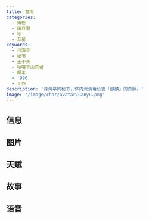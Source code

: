 ```yaml
---
title: 甘雨
categories:
  - 角色
  - 璃月港
  - 冰
  - 五星
keywords:
  - 月海亭
  - 秘书
  - 王小美
  - 咕噜下山真君
  - 椰羊
  - '996'
  - 工作
description: '月海亭的秘书，体内流淌着仙兽「麒麟」的血脉。'
image: '/image/char/avatar/Ganyu.png'
---
```


## 信息

<char-card name="ganyu"/>

## 图片

<char-image name="ganyu"/>

## 天赋

<char-talent name="ganyu"/>

## 故事

<char-story name="ganyu"/>

## 语音

<char-voice name="ganyu"/>
